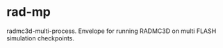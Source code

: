 # rad-mp
radmc3d-multi-process. Envelope for running RADMC3D on multi FLASH simulation checkpoints.
